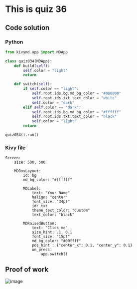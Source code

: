 # This is quiz 36

## Code solution
### Python
```.py
from kivymd.app import MDApp

class quiz034(MDApp):
    def build(self):
        self.color = "light"
        return

    def switch(self):
        if self.color == "light":
            self.root.ids.bg.md_bg_color = "#000000"
            self.root.ids.txt.text_color = "white"
            self.color = "dark"
        elif self.color == "dark":
            self.root.ids.bg.md_bg_color = "#ffffff"
            self.root.ids.txt.text_color = "black"
            self.color = "light"
        return

quiz034().run()
```

### Kivy file
```.kv
Screen:
    size: 500, 500

    MDBoxLayout:
        id: bg
        md_bg_color: "#ffffff"

        MDLabel:
            text: "Your Name"
            halign: "center"
            font_size: "34pt"
            id: txt
            theme_text_color: "Custom"
            text_color: "black"

        MDRaisedButton:
            text: "Click me"
            size_hint: .1, 0.1
            font_size: "15pt"
            md_bg_color: "#00ffff"
            pos_hint : {"center_x": 0.1, "center_y": 0.1}
            on_press:
                app.switch()
```

## Proof of work
![image](https://github.com/user-attachments/assets/b4ce239e-c2e8-4468-96fd-c23acb626cad)
